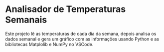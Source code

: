 # Analisador de Temperaturas Semanais

Este projeto lê as temperaturas de cada dia da semana, depois analisa os dados semanal e gera um gráfico com as informações usando Python e as bibliotecas Matplolib e NumPy no VSCode.


